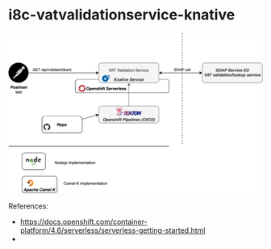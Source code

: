 # i8c-vatvalidationservice-knative

![architecture](./architecture.png)

References:
* https://docs.openshift.com/container-platform/4.6/serverless/serverless-getting-started.html
* 

